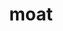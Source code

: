 ---
category: 4-letters
denotation: null
name: moat
reference_link: https://www.etymonline.com/word/moat
root_language: null
root_name: null
title: moat
type: free
word_sums:
- respelling: moat
  sum: 'Moat + '
---